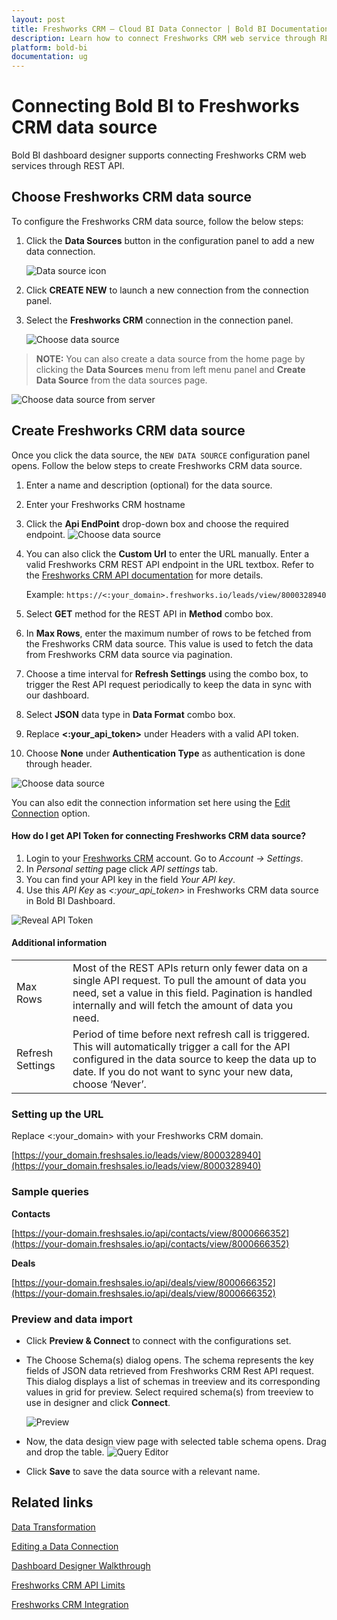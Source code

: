 ```yaml
---
layout: post
title: Freshworks CRM – Cloud BI Data Connector | Bold BI Documentation
description: Learn how to connect Freshworks CRM web service through REST API endpoint with Bold BI Cloud and create a data source.
platform: bold-bi
documentation: ug
---
```


# Connecting Bold BI to Freshworks CRM data source
Bold BI dashboard designer supports connecting Freshworks CRM web services through REST API. 

## Choose Freshworks CRM data source
To configure the Freshworks CRM data source, follow the below steps:
1. Click the **Data Sources** button in the configuration panel to add a new data connection.

   ![Data source icon](/static/assets/cloud/working-with-datasource/data-connectors/images/common/DataSourcesIcon.png)

2. Click **CREATE NEW** to launch a new connection from the connection panel.
3. Select the **Freshworks CRM** connection in the connection panel.

   ![Choose data source](/static/assets/cloud/working-with-datasource/data-connectors/images/freshworks-CRM/ChooseDS.png)

> **NOTE:**  You can also create a data source from the home page by clicking the **Data Sources** menu from left menu panel and **Create Data Source** from the data sources page.

   ![Choose data source from server](/static/assets/cloud/working-with-datasource/data-connectors/images/freshworks-CRM/ChooseDS_server.png)
   
## Create Freshworks CRM data source
Once you click the data source, the `NEW DATA SOURCE` configuration panel opens. Follow the below steps to create Freshworks CRM data source.
1. Enter a name and description (optional) for the data source.
2. Enter your Freshworks CRM hostname
3. Click the **Api EndPoint** drop-down box and choose the required endpoint.
    ![Choose data source](/static/assets/cloud/working-with-datasource/data-connectors/images/freshworks-CRM/Select_EndPoint.png)
4. You can also click the **Custom Url** to enter the URL manually. Enter a valid Freshworks CRM REST API endpoint in the URL textbox. Refer to the [Freshworks CRM API documentation](https://developers.freshworks.com/crm/api/#getting-started) for more details.

    Example: `https://<:your_domain>.freshworks.io/leads/view/8000328940`

5. Select **GET** method for the REST API in **Method** combo box.
6. In **Max Rows**, enter the maximum number of rows to be fetched from the Freshworks CRM data source. This value is used to fetch the data from Freshworks CRM data source via pagination.
7. Choose a time interval for **Refresh Settings** using the combo box, to trigger the Rest API request periodically to keep the data in sync with our dashboard.  
8. Select **JSON** data type in **Data Format** combo box.
9. Replace **&lt;:your_api_token&gt;** under Headers with a valid API token.
10. Choose **None** under **Authentication Type** as authentication is done through header.

   ![Choose data source](/static/assets/cloud/working-with-datasource/data-connectors/images/freshworks-CRM/DataSource.png)

You can also edit the connection information set here using the [Edit Connection](/cloud-bi/working-with-data-source/editing-a-data-connection/) option.

#### How do I get API Token for connecting Freshworks CRM data source?

1. Login to your [Freshworks CRM](https://www.freshworks.com/freshsales-crm/login/) account. Go to *Account -> Settings*.
2. In *Personal setting* page click *API settings* tab.
3. You can find your API key in the field *Your API key*.
4. Use this *API Key* as *&lt;:your_api_token&gt;* in Freshworks CRM data source in Bold BI Dashboard.

![Reveal API Token](/static/assets/cloud/working-with-datasource/data-connectors/images/freshworks-CRM/APIToken.png)

#### Additional information
<table width="600">
<tr>
<td>
Max Rows
</td>
<td>
Most of the REST APIs return only fewer data on a single API request. To pull the amount of data you need, set a value in this field.  
Pagination is handled internally and will fetch the amount of data you need.
</td>
</tr>
<tr>
<td>
Refresh Settings
</td>
<td>
Period of time before next refresh call is triggered. This will automatically trigger a call for the API configured in the data source to keep the data up to date. If you do not want to sync your new data, choose ‘Never’.
</td>
</tr>
</table>

### Setting up the URL

Replace &lt;:your_domain&gt; with your Freshworks CRM domain.

[https://your_domain.freshsales.io/leads/view/8000328940](https://your_domain.freshsales.io/leads/view/8000328940)   

### Sample queries

**Contacts**

[https://your-domain.freshsales.io/api/contacts/view/8000666352](https://your-domain.freshsales.io/api/contacts/view/8000666352)

**Deals**

[https://your-domain.freshsales.io/api/deals/view/8000666352](https://your-domain.freshsales.io/api/deals/view/8000666352)

### Preview and data import
* Click **Preview & Connect** to connect with the configurations set.
* The Choose Schema(s) dialog opens. The schema represents the key fields of JSON data retrieved from Freshworks CRM Rest API request. This dialog displays a list of schemas in treeview and its corresponding values in grid for preview. Select required schema(s) from treeview to use in designer and click **Connect**.

   ![Preview](/static/assets/cloud/working-with-datasource/data-connectors/images/common/Preview.png)

* Now, the data design view page with selected table schema opens. Drag and drop the table.
   ![Query Editor](/static/assets/cloud/working-with-datasource/data-connectors/images/common/QueryEditor.png)

* Click **Save** to save the data source with a relevant name.

## Related links
[Data Transformation](/cloud-bi/working-with-data-source/transforming-data/joining-table/)

[Editing a Data Connection](/cloud-bi/working-with-data-source/editing-a-data-connection/)   

[Dashboard Designer Walkthrough](/cloud-bi/getting-started/quick-start/)

[Freshworks CRM API Limits](https://support.freshsales.io/support/solutions/articles/223406-does-freshsales-have-api-request-limits-for-an-account-)

[Freshworks CRM Integration](https://www.boldbi.com/integrations/freshsales)